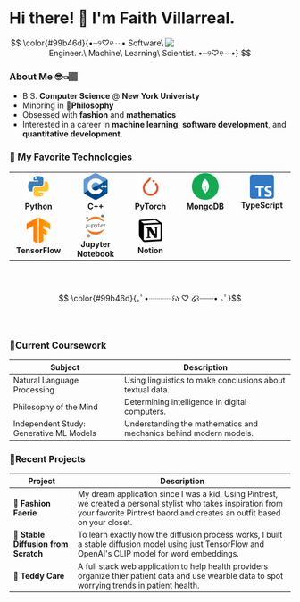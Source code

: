 

# Hi there! 🤗 I'm Faith Villarreal.
<img align='right' src='https://i.pinimg.com/originals/fd/29/17/fd2917011ee86ab92408f9eb6fd3c6f8.png' width='225"'>

$$  \color{#99b46d}{•┈୨♡୧┈• Software\ Engineer.\ Machine\ Learning\ Scientist. •┈୨♡୧┈•} $$

### About Me 🤓👈🏽
- B.S. **Computer Science** @ **New York Univeristy**
- Minoring in **🏺Philosophy**
- Obsessed with **fashion** and **mathematics**
- Interested in a career in **machine learning**, **software development**, and **quantitative development**. 

### 💌 My Favorite Technologies

<table>
  <tr>
    <td align="center" width="96">
        <img src="./img/python.svg" width="48" height="48" alt="Python" />
      <br><b>Python</b>
    </td>
    <td align="center" width="96">
        <img src="./img/cpp.png" width="43" height="48" alt="Golang" />
      <br><b>C++</b>
    </td>
    <td align="center" width="96">
        <img src="./img/pytorch.png" width="48" height="48" alt="Jsonnet" />
      <br><b>PyTorch</b>
    </td>
      <td align="center" width="96">
        <img src="./img/mongodb.svg" width="48" height="48" alt="Jsonnet" />
      <br><b>MongoDB</b>
    </td>
    <td align="center" width="96">
        <img src="./img/typescript.png" width="43" height="43" alt="Jsonnet" />
      <br><b>TypeScript</b>
    </td>
  </tr>
  <tr>
    <td align="center" width="96">
        <img src="./img/tensorflow.webp" width="48" height="48" alt="Jsonnet" />
      <br><b>TensorFlow</b>
    </td>
    <td align="center" width="96">
        <img src="./img/jupyter.png" width="37 height="40" alt="Jsonnet" />
      <br><b>Jupyter Notebook</b>
    </td>
    <td align="center" width="96">
        <img src="./img/notion.png" width="48" height="48" alt="Jsonnet" />
      <br><b>Notion</b>
    </td>
  </tr>
</table>
 
<br><br>
$$ \color{#99b46d}{｡ﾟ•┈┈┈꒰ა ♡ ໒꒱┈┈┈•  ｡ﾟ}$$
<br><br>

### 🍓Current Coursework


| Subject                                | Description                                                             |
|----------------------------------------|-------------------------------------------------------------------------|
| Natural Language Processing            | Using linguistics to make conclusions about textual data.               |
| Philosophy of the Mind                 | Determining intelligence in digital computers.                          |
| Independent Study: Generative ML Models| Understanding the mathematics and mechanics behind modern models.    |

### 🍄Recent Projects
| Project                                | Description                                                             |
|----------------------------------------|-------------------------------------------------------------------------|
| 🌺 **Fashion Faerie**                 | My dream application since I was a kid. Using Pintrest, we created a personal stylist who takes inspiration from your favorite Pintrest baord and creates an outfit based on your closet. |
| 🌸 **Stable Diffusion from Scratch** | To learn exactly how the diffusion process works, I built a stable diffusion model using just TensorFlow and OpenAI's CLIP model for word embeddings. |
| 🌼 **Teddy Care** | A full stack web application to help health providers organize thier patient data and use wearble data to spot worrying trends in patient health. |
